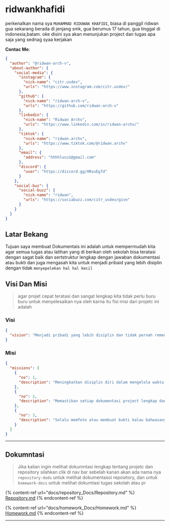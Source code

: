 # ridwankhafidi

perkenalkan nama sya `MUHAMMAD RIDUWAN KHAFIDI`, biasa di panggil ridwan gua sekarang berada di jenjang smk, gua berumus 17 tahun, gua tinggal di indonesia,batam. oke disini sya akan menunjukan project dan tugas apa saja yang sednag syaa kerjakan

**Contac Me**:

```json
{
  "author": "@ridwan-arch-v",
  "about-author": {
    "social-media": {
      "instagram": {
        "nick-name": "citr.usdev",
        "urls": "https://www.instagram.com/citr.usdev/"
      },
      "github": {
        "nick-name": "ridwan-arch-v",
        "urls": "https://github.com/ridwan-arch-v"
      },
      "linkedin": {
        "nick-name": "Ridwan Archv",
        "urls": "https://www.linkedin.com/in/ridwan-archv/"
      },
      "tiktok": {
        "nick-name": "ridwan.archv",
        "urls": "https://www.tiktok.com/@ridwan.archv"
      },
      "email": {
        "address": "hhhhlucu1@gmail.com"
      },
      "discord": {
        "user": "https://discord.gg/HRxuEgfd"
      }
    },
    "social-buz": {
      "social-buzz": {
        "nick-name": "ridwan",
        "urls": "https://sociabuzz.com/citr_usdev/give"
      }
    }
  }
}
```

## Latar Bekang

Tujuan saya membuat Dokumentais ini adalah untuk mempermudah kita agar semua tugas atau latihan yang di berikan oleh sekolah bisa teratasi dengan sagat baik dan sertstruktur lengkap dengan jawaban dokumentasi atau bukti dan juga mengasah kita untuk menjadi pribaid yang lebih disiplin dengan tidak `menyepelekan hal hal kecil`

## Visi Dan Misi

> agar projet cepat teratasi dan sangat lengkap kita tidak perlu buru buru untuk menyelesaikan nya oleh karna itu fisi misi dari projetc ini adalah

### Visi

```json
{
  "vision": "Menjadi pribadi yang lebih disiplin dan tidak pernah remedial tugas serta memberikan informasi terhadap semua dokumentasi repository dan project.",
}
```

### Misi

```json
{
  "missions": [
    {
      "no": 1,
      "description": "Meningkatkan disiplin diri dalam mengelola waktu dan tugas."
    },
    {
      "no": 2,
      "description": "Memastikan setiap dokumentasi project lengkap dan mudah dipahami."
    },
    {
      "no": 3,
      "description": "Selalu memfoto atau membuat bukti kalau bahwasanya tugas udah dikerjakan dan ada buktinya."
    }
  ]
}
```

***

## Dokumntasi

> Jika kalian ingin melihat dokumntasi lengkap tentang projetc dan repository silahkan clik di nav bar sebelah kanan akan ada nama nya `repository-dods` untuk melihat dokumentasoi repository, dan untuk `homework-docs` untuk melihat dokumtasi tugas sekolah atau pr

{% content-ref url="docs/repository_Docs/Repository.md" %}
[Repository.md](docs/repository_Docs/README.md)
{% endcontent-ref %}

{% content-ref url="docs/homework_Docs/Homework.md" %}
[Homework.md](./docs/homework_Docs/README.md)
{% endcontent-ref %}

***
